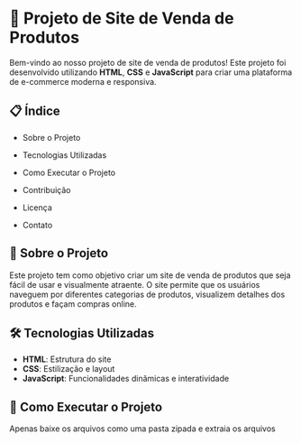 
# 🛒 Projeto de Site de Venda de Produtos

Bem-vindo ao nosso projeto de site de venda de produtos! Este projeto foi desenvolvido utilizando **HTML**, **CSS** e **JavaScript** para criar uma plataforma de e-commerce moderna e responsiva.

## 📋 Índice

- Sobre o Projeto

- Tecnologias Utilizadas
- Como Executar o Projeto
- Contribuição
- Licença
- Contato

## 📖 Sobre o Projeto

Este projeto tem como objetivo criar um site de venda de produtos que seja fácil de usar e visualmente atraente. O site permite que os usuários naveguem por diferentes categorias de produtos, visualizem detalhes dos produtos e façam compras online.


## 🛠️ Tecnologias Utilizadas

- **HTML**: Estrutura do site
- **CSS**: Estilização e layout
- **JavaScript**: Funcionalidades dinâmicas e interatividade

## 🚀 Como Executar o Projeto

Apenas baixe os arquivos como uma pasta zipada e extraia os arquivos
